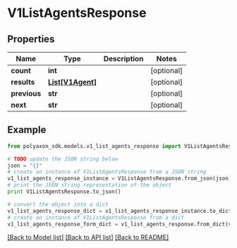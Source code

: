 # V1ListAgentsResponse


## Properties
Name | Type | Description | Notes
------------ | ------------- | ------------- | -------------
**count** | **int** |  | [optional] 
**results** | [**List[V1Agent]**](V1Agent.md) |  | [optional] 
**previous** | **str** |  | [optional] 
**next** | **str** |  | [optional] 

## Example

```python
from polyaxon_sdk.models.v1_list_agents_response import V1ListAgentsResponse

# TODO update the JSON string below
json = "{}"
# create an instance of V1ListAgentsResponse from a JSON string
v1_list_agents_response_instance = V1ListAgentsResponse.from_json(json)
# print the JSON string representation of the object
print V1ListAgentsResponse.to_json()

# convert the object into a dict
v1_list_agents_response_dict = v1_list_agents_response_instance.to_dict()
# create an instance of V1ListAgentsResponse from a dict
v1_list_agents_response_form_dict = v1_list_agents_response.from_dict(v1_list_agents_response_dict)
```
[[Back to Model list]](../README.md#documentation-for-models) [[Back to API list]](../README.md#documentation-for-api-endpoints) [[Back to README]](../README.md)


